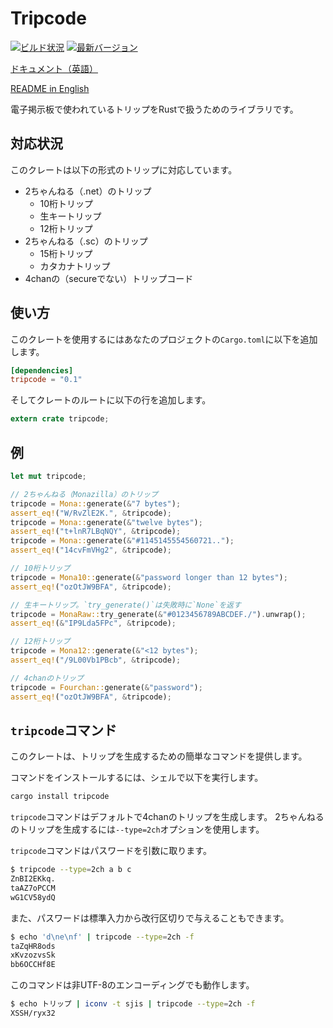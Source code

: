# Tripcode
[![ビルド状況](https://travis-ci.org/Huton/tripcode-rs.svg?branch=master)](https://travis-ci.org/Huton/tripcode-rs)
[![最新バージョン](http://meritbadge.herokuapp.com/tripcode)](https://crates.io/crates/tripcode)

[ドキュメント（英語）](https://docs.rs/tripcode/)

[README in English](README.md)

電子掲示板で使われているトリップをRustで扱うためのライブラリです。

## 対応状況

このクレートは以下の形式のトリップに対応しています。

* 2ちゃんねる（.net）のトリップ
    * 10桁トリップ
    * 生キートリップ
    * 12桁トリップ
* 2ちゃんねる（.sc）のトリップ
    * 15桁トリップ
    * カタカナトリップ
* 4chanの（secureでない）トリップコード

## 使い方

このクレートを使用するにはあなたのプロジェクトの`Cargo.toml`に以下を追加します。

```toml
[dependencies]
tripcode = "0.1"
```

そしてクレートのルートに以下の行を追加します。

```rust
extern crate tripcode;
```

## 例

```rust
let mut tripcode;

// 2ちゃんねる（Monazilla）のトリップ
tripcode = Mona::generate(&"7 bytes");
assert_eq!("W/RvZlE2K.", &tripcode);
tripcode = Mona::generate(&"twelve bytes");
assert_eq!("t+lnR7LBqNQY", &tripcode);
tripcode = Mona::generate(&"#1145145554560721..");
assert_eq!("14cvFmVHg2", &tripcode);

// 10桁トリップ
tripcode = Mona10::generate(&"password longer than 12 bytes");
assert_eq!("ozOtJW9BFA", &tripcode);

// 生キートリップ。`try_generate()`は失敗時に`None`を返す
tripcode = MonaRaw::try_generate(&"#0123456789ABCDEF./").unwrap();
assert_eq!(&"IP9Lda5FPc", &tripcode);

// 12桁トリップ
tripcode = Mona12::generate(&"<12 bytes");
assert_eq!("/9L00Vb1PBcb", &tripcode);

// 4chanのトリップ
tripcode = Fourchan::generate(&"password");
assert_eq!("ozOtJW9BFA", &tripcode);
```

## `tripcode`コマンド

このクレートは、トリップを生成するための簡単なコマンドを提供します。

コマンドをインストールするには、シェルで以下を実行します。

```bash
cargo install tripcode
```

`tripcode`コマンドはデフォルトで4chanのトリップを生成します。
2ちゃんねるのトリップを生成するには`--type=2ch`オプションを使用します。

`tripcode`コマンドはパスワードを引数に取ります。

```bash
$ tripcode --type=2ch a b c
ZnBI2EKkq.
taAZ7oPCCM
wG1CV58ydQ
```

また、パスワードは標準入力から改行区切りで与えることもできます。

```bash
$ echo 'd\ne\nf' | tripcode --type=2ch -f
taZqHR8ods
xKvzozvsSk
bb6OCCHf8E
```

このコマンドは非UTF-8のエンコーディングでも動作します。

```bash
$ echo トリップ | iconv -t sjis | tripcode --type=2ch -f
XSSH/ryx32
```
